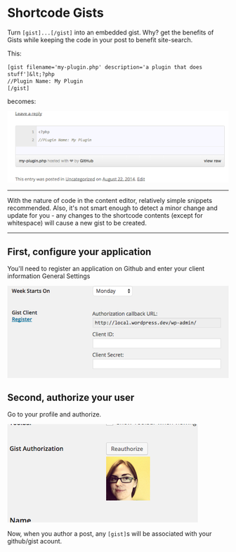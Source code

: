 # Shortcode Gists

Turn `[gist]...[/gist]` into an embedded gist. Why? get the benefits of Gists while keeping the code in your post to benefit site-search.

This:

```
[gist filename='my-plugin.php' description='a plugin that does stuff']&lt;?php
//Plugin Name: My Plugin
[/gist]
```
becomes:

![screenshot](screenshot-1.png)

---

With the nature of code in the content editor, relatively simple snippets recommended. Also, it's not smart enough to detect a minor change and update for you - any changes to the shortcode contents (except for whitespace) will cause a new gist to be created.

---

## First, configure your application

You'll need to register an application on Github and enter your client information General Settings

![general-settings](screenshot-2.png)


## Second, authorize your user

Go to your profile and authorize. 

![authorize](screenshot-3.png)

Now, when you author a post, any `[gist]`s will be associated with your github/gist acount.